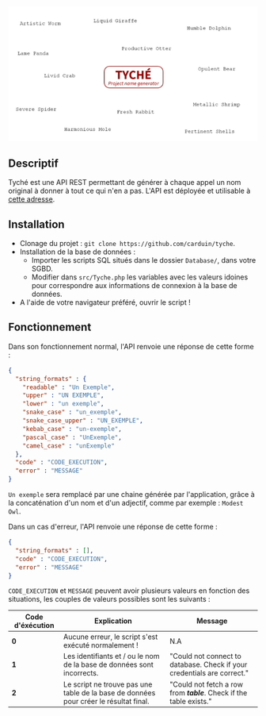 <p align="center">
  <img src="https://github.com/Carduin/Tyche/blob/main/logo.png">
</p>

## Descriptif
Tyché est une API REST permettant de générer à chaque appel un nom original à donner à tout ce qui n'en a pas.
L'API est déployée et utilisable à [cette adresse](https://api.arthurmurillo.com/tyche.php).

## Installation
* Clonage du projet : ``git clone https://github.com/carduin/tyche``.
* Installation de la base de données :
  * Importer les scripts SQL situés dans le dossier ``Database/``, dans votre SGBD.
  * Modifier dans ``src/Tyche.php`` les variables avec les valeurs idoines pour correspondre aux informations de connexion à la base de données.
* A l'aide de votre navigateur préféré, ouvrir le script !

## Fonctionnement
Dans son fonctionnement normal, l'API renvoie une réponse de cette forme :

```json
{
  "string_formats" : {
    "readable" : "Un Exemple",
    "upper" : "UN EXEMPLE",
    "lower" : "un exemple",
    "snake_case" : "un_exemple",
    "snake_case_upper" : "UN_EXEMPLE",
    "kebab_case" : "un-exemple",
    "pascal_case" : "UnExemple",
    "camel_case" : "unExemple"
  },
  "code" : "CODE_EXECUTION",
  "error" : "MESSAGE"
}
```

``Un exemple`` sera remplacé par une chaine générée par l'application, grâce à la concaténation d'un nom et d'un adjectif, comme par exemple : ``Modest Owl``.

Dans un cas d'erreur, l'API renvoie une réponse de cette forme :
```json
{
  "string_formats" : [],
  "code" : "CODE_EXECUTION",
  "error" : "MESSAGE"
}
```

``CODE_EXECUTION`` et ``MESSAGE`` peuvent avoir plusieurs valeurs en fonction des situations, les couples de valeurs possibles sont les suivants :

Code d'éxécution | Explication | Message
------------ |  ------------- | -------------
**0** | Aucune erreur, le script s'est exécuté normalement ! | N.A
**1** | Les identifiants et / ou le nom de la base de données sont incorrects. | "Could not connect to database. Check if your credentials are correct."
**2** | Le script ne trouve pas une table de la base de données pour créer le résultat final. | "Could not fetch a row from ***table***. Check if the table exists."
